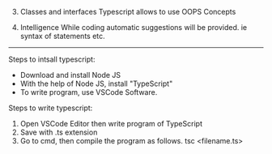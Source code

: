 3. Classes and interfaces 
Typescript allows to use OOPS Concepts

4. Intelligence
While coding automatic suggestions will be provided. ie syntax of statements etc.

-----------

Steps to intsall typescript:
- Download and install Node JS
- With the help of Node JS, install "TypeScript"
- To write program, use VSCode Software.

Steps to write typescript:
1. Open VSCode Editor then write program of TypeScript
2. Save with .ts extension
3. Go to cmd, then compile the program as follows.
        tsc <filename.ts>

        